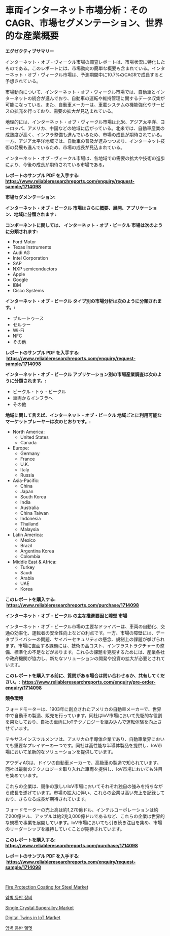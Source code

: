 <p><h1>車両インターネット市場分析：そのCAGR、市場セグメンテーション、世界的な産業概要</h1></p><p><strong>エグゼクティブサマリー</strong></p>
<p><p>インターネット・オブ・ヴィークル市場の調査レポートは、市場状況に特化したものである。このレポートには、市場動向の簡単な概要も含まれている。インターネット・オブ・ヴィークル市場は、予測期間中に10.7%のCAGRで成長すると予想されている。</p><p>市場動向について、インターネット・オブ・ヴィークル市場では、自動車とインターネットの統合が進んでおり、自動車の運転や維持管理に関するデータ収集が可能になっている。また、自動車メーカーは、車載システムの機能強化やサービスの拡充を行っており、需要の拡大が見込まれている。</p><p>地理的には、インターネット・オブ・ヴィークル市場は北米、アジア太平洋、ヨーロッパ、アメリカ、中国などの地域に広がっている。北米では、自動車産業の成熟度が高く、インフラ整備も進んでいるため、市場の成長が期待されている。一方、アジア太平洋地域では、自動車の普及が進みつつあり、インターネット技術の発展も進んでいるため、市場の成長が見込まれている。</p><p>インターネット・オブ・ヴィークル市場は、各地域での需要の拡大や技術の進歩により、今後の成長が期待されている市場である。</p></p>
<p><strong>レポートのサンプル PDF を入手する: <a href="https://www.reliableresearchreports.com/enquiry/request-sample/1714098">https://www.reliableresearchreports.com/enquiry/request-sample/1714098</a></strong></p>
<p><strong>市場セグメンテーション:</strong></p>
<p><strong> インターネット・オブ・ビークル 市場はさらに概要、展開、アプリケーション、地域に分類されます :</strong></p>
<p><strong>コンポーネントに関しては、 インターネット・オブ・ビークル 市場は次のように分類されます: &nbsp;</strong></p>
<p><ul><li>Ford Motor</li><li>Texas Instruments</li><li>Audi AG</li><li>Intel Corporation</li><li>SAP</li><li>NXP semiconductors</li><li>Apple</li><li>Google</li><li>IBM</li><li>Cisco Systems</li></ul></p>
<p><strong> インターネット・オブ・ビークル タイプ別の市場分析は次のように分類されます。:</strong></p>
<p><ul><li>ブルートゥース</li><li>セルラー</li><li>Wi-Fi</li><li>NFC</li><li>その他</li></ul></p>
<p><strong>レポートのサンプル PDF を入手する: &nbsp;<a href="https://www.reliableresearchreports.com/enquiry/request-sample/1714098">https://www.reliableresearchreports.com/enquiry/request-sample/1714098</a></strong></p>
<p><strong> インターネット・オブ・ビークル アプリケーション別の市場産業調査は次のように分類されます。:</strong></p>
<p><ul><li>ビークル・トゥ・ビークル</li><li>車両からインフラへ</li><li>その他</li></ul></p>
<p><strong>地域に関して言えば、インターネット・オブ・ビークル 地域ごとに利用可能なマーケットプレーヤーは次のとおりです。:</strong></p>
<p><ul>
    <li>
        North America:
        <ul>
            <li>United States</li>
            <li>Canada</li>
        </ul>
    </li>
    <li>
        Europe:
        <ul>
            <li>Germany</li>
            <li>France</li>
            <li>U.K.</li>
            <li>Italy</li>
            <li>Russia</li>
        </ul>
    </li>
    <li>
        Asia-Pacific:
        <ul>
            <li>China</li>
            <li>Japan</li>
            <li>South Korea</li>
            <li>India</li>
            <li>Australia</li>
            <li>China Taiwan</li>
            <li>Indonesia</li>
            <li>Thailand</li>
            <li>Malaysia</li>
        </ul>
    </li>
    <li>
        Latin America:
        <ul>
            <li>Mexico</li>
            <li>Brazil</li>
            <li>Argentina Korea</li>
            <li>Colombia</li>
        </ul>
    </li>
    <li>
        Middle East & Africa:
        <ul>
            <li>Turkey</li>
            <li>Saudi</li>
            <li>Arabia</li>
            <li>UAE</li>
            <li>Korea</li>
        </ul>
    </li>
    </ul></p>
<p><strong>このレポートを購入する: &nbsp;<a href="https://www.reliableresearchreports.com/purchase/1714098">https://www.reliableresearchreports.com/purchase/1714098</a></strong></p>
<p><strong>インターネット・オブ・ビークル の主な推進要因と障壁 市場</strong></p>
<p><p>インターネット・オブ・ビークル市場の主要なドライバーは、車両の自動化、交通の効率化、運転者の安全性向上などの利点です。一方、市場の障壁には、データプライバシーの問題、サイバーセキュリティの懸念、規制上の課題が挙げられます。市場に直面する課題には、技術の高コスト、インフラストラクチャーの整備、標準化の不足などがあります。これらの課題を克服するためには、産業各社や政府機関が協力し、新たなソリューションの開発や投資の拡大が必要とされています。</p></p>
<p><strong>このレポートを購入する前に、質問がある場合は問い合わせるか、共有してください。:&nbsp; <a href="https://www.reliableresearchreports.com/enquiry/pre-order-enquiry/1714098">https://www.reliableresearchreports.com/enquiry/pre-order-enquiry/1714098</a></strong></p>
<p><strong>競争環境</strong></p>
<p><p>フォードモーターは、1903年に創立されたアメリカの自動車メーカーで、世界中で自動車の製造、販売を行っています。同社はIoV市場において先駆的な役割を果たしており、自社の車両にIoTテクノロジーを組み込んで運転体験を向上させています。</p><p>テキサスインスツルメンツは、アメリカの半導体企業であり、自動車業界においても重要なプレイヤーの一つです。同社は高性能な半導体製品を提供し、IoV市場において革新的なソリューションを提供しています。</p><p>アウディAGは、ドイツの自動車メーカーで、高級車の製造で知られています。同社は最新のテクノロジーを取り入れた車両を提供し、IoV市場においても注目を集めています。</p><p>これらの企業は、競争の激しいIoV市場においてそれぞれ独自の強みを持ちながら成長を遂げています。市場の拡大に伴い、これらの企業は高い売上を記録しており、さらなる成長が期待されています。</p><p>フォードモーターの売上高は約1,270億ドル、インテルコーポレーションは約7,200億ドル、アップルは約2兆3,000億ドルであるなど、これらの企業は世界的な規模で事業を展開しています。IoV市場においても引き続き注目を集め、市場のリーダーシップを維持していくことが期待されています。</p></p>
<p><strong>このレポートを購入する: &nbsp; <a href="https://www.reliableresearchreports.com/purchase/1714098">https://www.reliableresearchreports.com/purchase/1714098</a></strong></p>
<p><strong>レポートのサンプル PDF を入手する: &nbsp;<a href="https://www.reliableresearchreports.com/enquiry/request-sample/1714098">https://www.reliableresearchreports.com/enquiry/request-sample/1714098</a></strong><strong></strong></p>
<p>&nbsp;</p>
<p><p><a href="https://github.com/globismark/Market-Research-Report-List-2/blob/main/fire-protection-coating-for-steel-market.md">Fire Protection Coating for Steel Market</a></p><p><a href="https://github.com/vsoq0zknh59/Market-Research-Report-List-1/blob/main/1202201193949.md">암벽 등반 장비</a></p><p><a href="https://issuu.com/reportprime-2/docs/single-crystal-superalloy-market-size-2030.pptx">Single Crystal Superalloy Market</a></p><p><a href="https://issuu.com/reportprime-2/docs/digital-twins-in-iot-market-size-2030.pptx">Digital Twins in IoT Market</a></p><p><a href="https://github.com/jntpkh496620/Market-Research-Report-List-1/blob/main/9750490193948.md">암벽 등반 헬멧</a></p></p>